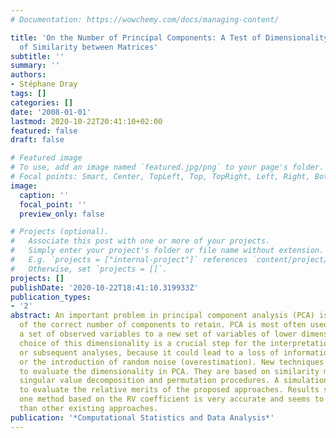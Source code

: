 ```yaml
---
# Documentation: https://wowchemy.com/docs/managing-content/

title: 'On the Number of Principal Components: A Test of Dimensionality Based on Measurements
  of Similarity between Matrices'
subtitle: ''
summary: ''
authors:
- Stéphane Dray
tags: []
categories: []
date: '2008-01-01'
lastmod: 2020-10-22T20:41:10+02:00
featured: false
draft: false

# Featured image
# To use, add an image named `featured.jpg/png` to your page's folder.
# Focal points: Smart, Center, TopLeft, Top, TopRight, Left, Right, BottomLeft, Bottom, BottomRight.
image:
  caption: ''
  focal_point: ''
  preview_only: false

# Projects (optional).
#   Associate this post with one or more of your projects.
#   Simply enter your project's folder or file name without extension.
#   E.g. `projects = ["internal-project"]` references `content/project/deep-learning/index.md`.
#   Otherwise, set `projects = []`.
projects: []
publishDate: '2020-10-22T18:41:10.319933Z'
publication_types:
- '2'
abstract: An important problem in principal component analysis (PCA) is the estimation
  of the correct number of components to retain. PCA is most often used to reduce
  a set of observed variables to a new set of variables of lower dimensionality. The
  choice of this dimensionality is a crucial step for the interpretation of results
  or subsequent analyses, because it could lead to a loss of information (underestimation)
  or the introduction of random noise (overestimation). New techniques are proposed
  to evaluate the dimensionality in PCA. They are based on similarity measurements,
  singular value decomposition and permutation procedures. A simulation study is conducted
  to evaluate the relative merits of the proposed approaches. Results showed that
  one method based on the RV coefficient is very accurate and seems to be more efficient
  than other existing approaches.
publication: '*Computational Statistics and Data Analysis*'
---
```

